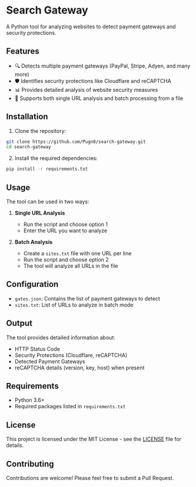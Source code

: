 # Search Gateway

A Python tool for analyzing websites to detect payment gateways and security protections.

## Features

- 🔍 Detects multiple payment gateways (PayPal, Stripe, Adyen, and many more)
- 🛡️ Identifies security protections like Cloudflare and reCAPTCHA
- 📊 Provides detailed analysis of website security measures
- 📝 Supports both single URL analysis and batch processing from a file

## Installation

1. Clone the repository:
```bash
git clone https://github.com/Pugn0/search-gateway.git
cd search-gateway
```

2. Install the required dependencies:
```bash
pip install -r requirements.txt
```

## Usage

The tool can be used in two ways:

1. **Single URL Analysis**
   - Run the script and choose option 1
   - Enter the URL you want to analyze

2. **Batch Analysis**
   - Create a `sites.txt` file with one URL per line
   - Run the script and choose option 2
   - The tool will analyze all URLs in the file

## Configuration

- `gates.json`: Contains the list of payment gateways to detect
- `sites.txt`: List of URLs to analyze in batch mode

## Output

The tool provides detailed information about:
- HTTP Status Code
- Security Protections (Cloudflare, reCAPTCHA)
- Detected Payment Gateways
- reCAPTCHA details (version, key, host) when present

## Requirements

- Python 3.6+
- Required packages listed in `requirements.txt`

## License

This project is licensed under the MIT License - see the [LICENSE](LICENSE) file for details.

## Contributing

Contributions are welcome! Please feel free to submit a Pull Request.